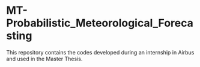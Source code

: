# MT-Probabilistic_Meteorological_Forecasting
This repository contains the codes developed during an internship in Airbus and used in the Master Thesis.
